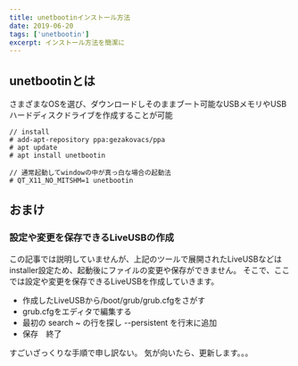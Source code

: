 ```yaml
---
title: unetbootinインストール方法
date: 2019-06-20
tags: ['unetbootin']
excerpt: インストール方法を簡潔に
---
```

## unetbootinとは
さまざまなOSを選び、ダウンロードしそのままブート可能なUSBメモリやUSBハードディスクドライブを作成することが可能


```
// install
# add-apt-repository ppa:gezakovacs/ppa
# apt update
# apt install unetbootin

// 通常起動してwindowの中が真っ白な場合の起動法
# QT_X11_NO_MITSHM=1 unetbootin
```


## おまけ
### 設定や変更を保存できるLiveUSBの作成
この記事では説明していませんが、上記のツールで展開されたLiveUSBなどはinstaller設定ため、起動後にファイルの変更や保存ができません。
そこで、ここでは設定や変更を保存できるLiveUSBを作成していきます。


- 作成したLiveUSBから/boot/grub/grub.cfgをさがす
- grub.cfgをエディタで編集する
- 最初の search ~ の行を探し --persistent を行末に追加
- 保存　終了


すごいざっくりな手順で申し訳ない。
気が向いたら、更新します。。。